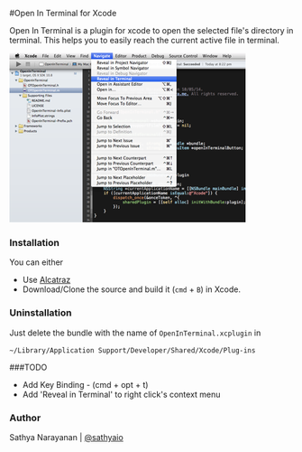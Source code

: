 #Open In Terminal for Xcode

Open In Terminal is a plugin for xcode to open the selected file's directory in terminal. This helps you to easily reach the current active file in terminal.

![Demo](demo.png)

### Installation
You can either

* Use [Alcatraz](http://alcatraz.io/)
* Download/Clone the source and build it (`cmd` + `B`) in Xcode.

### Uninstallation
Just delete the bundle with the name of `OpenInTerminal.xcplugin` in

    ~/Library/Application Support/Developer/Shared/Xcode/Plug-ins
    
###TODO
* Add Key Binding - (cmd + opt + t)
* Add 'Reveal in Terminal' to right click's context menu
     
### Author
Sathya Narayanan | [@sathyaio](https://twitter.com/sathyaio)  
  
    
    